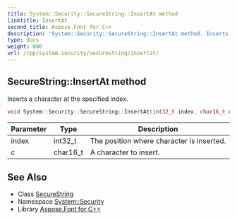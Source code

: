 ```yaml
---
title: System::Security::SecureString::InsertAt method
linktitle: InsertAt
second_title: Aspose.Font for C++
description: 'System::Security::SecureString::InsertAt method. Inserts a character at the specified index in C++.'
type: docs
weight: 800
url: /cpp/system.security/securestring/insertat/
---
```

## SecureString::InsertAt method


Inserts a character at the specified index.

```cpp
void System::Security::SecureString::InsertAt(int32_t index, char16_t c)
```


| Parameter | Type | Description |
| --- | --- | --- |
| index | int32_t | The position where character is inserted. |
| c | char16_t | A character to insert. |

## See Also

* Class [SecureString](../)
* Namespace [System::Security](../../)
* Library [Aspose.Font for C++](../../../)
